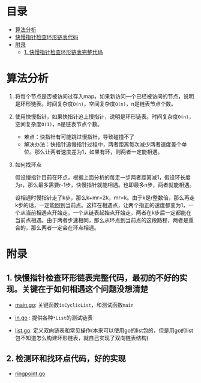# 目录
- [算法分析](#算法分析)
- [快慢指针检查环形链表代码](#快慢指针检查环形链表代码)
- [附录](#附录)
    - [1. 快慢指针检查环形链表完整代码](#1-快慢指针检查环形链表完整代码)
# 算法分析
1. 将每个节点是否被访问过存入map，如果新访问一个已经被访问的节点，说明是环形链表。时间复杂度`O(n)`，空间复杂度`O(n)`，n是链表节点个数。
2. 使用快慢指针，如果快指针追上慢指针，说明是环形链表。时间复杂度`O(n)`，空间复杂度`O(1)`，n是链表节点个数。
    - 难点：快指针有可能跳过慢指针，导致碰撞不了
    - 解决办法：快指针追慢指针过程中，两者距离每次减少两者速度差个单位。那么让两者速度差为1，如果有环，则两者一定能相遇。
3. 如何找环点

	假设慢指针目前在环点，根据上面分析的每走一步两者距离减1，假设环长度为r，那么最多需要r-1步，快慢指针就能相遇。也即最多n步，两者就能相遇。

	设相遇时慢指针走了k步，那么k+mr=2k，mr=k。由于k是r整数倍，那么再走k步的话，一定能回到当前点。这样在相遇点，让两个指正的速度都变为1，一个从当前相遇点开始走，一个从链表起始点开始走，两者在k步后一定都能在当前点相遇。由于两者步速相同，那么从环点到当前点的这段路程，两者是重合的，那么两者一定会在环点相遇。

# 附录
## 1. 快慢指针检查环形链表完整代码，最初的不好的实现。关键在于如何相遇这个问题没想清楚
- [main.go](main.go): 关键函数`isCyclicList`，和测试函数`main`

- [in.go](../in.go) : 提供各种`*List`的测试链表

- [list.go](../list.go): 定义双向链表和常见操作(本来可以使用go的list包的，但是用go的list包不知道怎么构建环形链表，就自己实现了双向链表结构)

## 2. 检测环和找环点代码，好的实现
- [ringpoint.go](ringpoint.go)
